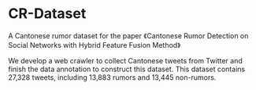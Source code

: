 # CR-Dataset
A Cantonese rumor dataset for the paper 《Cantonese Rumor Detection on Social Networks with Hybrid Feature Fusion Method》

We develop a web crawler to collect Cantonese tweets from Twitter and finish the data annotation to construct this dataset. This dataset contains 27,328 tweets, including 13,883 rumors and 13,445 non-rumors.
